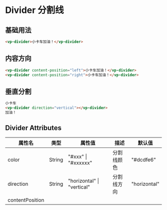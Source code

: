 
# Divider 分割线

## 基础用法

<template>
  <div class="div-base">
    <div class="div-row">
      <vp-divider>小卡车加油！</vp-divider>
    </div>
  </div>
</template>

```html
<vp-divider>小卡车加油！</vp-divider>
```


## 内容方向

<template>
  <div class="div-base">
    <div class="div-row">
      <vp-divider content-position="left">小卡车加油！</vp-divider>
      <vp-divider content-position="right">小卡车加油！</vp-divider>
    </div>
  </div>
</template>

```html
<vp-divider content-position="left">小卡车加油！</vp-divider>
<vp-divider content-position="right">小卡车加油！</vp-divider>
```


## 垂直分割

<template>
  <div class="div-base">
    <div class="div-row">
      小卡车
      <vp-divider direction="vertical"></vp-divider>
      加油！
    </div>
  </div>
</template>

```html
小卡车
<vp-divider direction="vertical"></vp-divider>
加油！
```


<!-- 样式 -->
<style>
.div-base {
  padding: 20px;
  border: 1px solid #95a5a6;
  border-radius: 5px;
}
.div-row {
  margin: 10px;
}
</style>


  ## Divider Attributes

| 属性名          | 类型   | 属性值                     | 描述       | 默认值       |
| --------------- | ------ | -------------------------- | ---------- | ------------ |
| color           | String | "#xxx" \| "#xxxxxx"        | 分割线颜色 | "#dcdfe6"    |
| direction       | String | "horizontal" \| "vertical" | 分割线方向 | "horizontal" |
| contentPosition |        |                            |            |              |